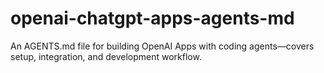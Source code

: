 # openai-chatgpt-apps-agents-md
An AGENTS.md file for building OpenAI Apps with coding agents—covers setup, integration, and development workflow.
